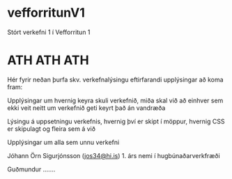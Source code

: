 # vefforritunV1
Stórt verkefni 1 í Vefforritun 1

# ATH ATH ATH 
Hér fyrir neðan þurfa skv. verkefnalýsingu eftirfarandi upplýsingar að koma fram:

  Upplýsingar um hvernig keyra skuli verkefnið, miða skal við að einhver sem ekki veit
  neitt um verkefnið geti keyrt það án vandræða

  Lýsingu á uppsetningu verkefnis, hvernig því er skipt í möppur, hvernig CSS er
  skipulagt og fleira sem á við

  Upplýsingar um alla sem unnu verkefni
  
  Jóhann Örn Sigurjónsson (jos34@hi.is) 1. árs nemi í hugbúnaðarverkfræði
  
  Guðmundur .......
